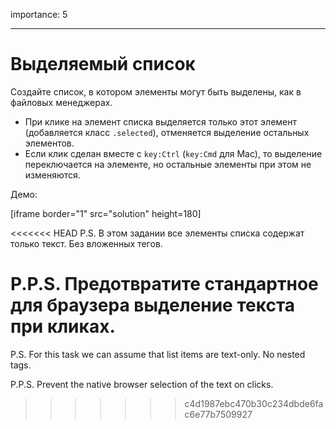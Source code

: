 importance: 5

---

# Выделяемый список

Создайте список, в котором элементы могут быть выделены, как в файловых менеджерах.

- При клике на элемент списка выделяется только этот элемент (добавляется класс `.selected`), отменяется выделение остальных элементов.
- Если клик сделан вместе с `key:Ctrl` (`key:Cmd` для Mac), то выделение переключается на элементе, но остальные элементы при этом не изменяются.

Демо:

[iframe border="1" src="solution" height=180]

<<<<<<< HEAD
P.S. В этом задании все элементы списка содержат только текст. Без вложенных тегов.

P.P.S. Предотвратите стандартное для браузера выделение текста при кликах.
=======
P.S. For this task we can assume that list items are text-only. No nested tags.

P.P.S. Prevent the native browser selection of the text on clicks.
>>>>>>> c4d1987ebc470b30c234dbde6fac6e77b7509927
